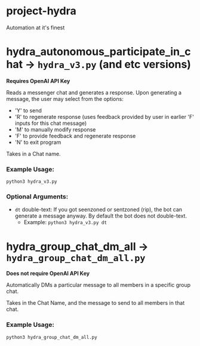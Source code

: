 # project-hydra
Automation at it's finest

# hydra_autonomous_participate_in_chat -> `hydra_v3.py` (and etc versions)

**Requires OpenAI API Key**

Reads a messenger chat and generates a response. 
Upon generating a message, the user may select from the options:
- 'Y' to send
- 'R' to regenerate response (uses feedback provided by user in earlier 'F' inputs for this chat message)
- 'M' to manually modify response
- 'F' to provide feedback and regenerate response
- 'N' to exit program

Takes in a Chat name.

### Example Usage:

`python3 hydra_v3.py`

### Optional Arguments:

- `dt` double-text: If you got seenzoned or sentzoned (rip), the bot can generate a message anyway. By default the bot does not double-text.
    - Example: `python3 hydra_v3.py dt`

# hydra_group_chat_dm_all -> `hydra_group_chat_dm_all.py` 

**Does not require OpenAI API Key**

Automatically DMs a particular message to all members in a specific group chat.

Takes in the Chat Name, and the message to send to all members in that chat.

### Example Usage:

`python3 hydra_group_chat_dm_all.py`
